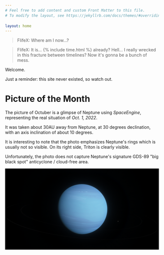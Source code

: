 ```yaml
---
# Feel free to add content and custom Front Matter to this file.
# To modify the layout, see https://jekyllrb.com/docs/themes/#overriding-theme-defaults

layout: home
---
```


> FlifeX: Where am I now...?

> FlifeX: It is... {% include time.html %} already? Hell... I really wrecked in this fracture between timelines? Now it's gonna be a bunch of mess.

Welcome.

Just a reminder: this site never existed, so watch out.

# Picture of the Month

The picture of Octuber is a glimpse of Neptune using *SpaceEngine*, representing the real situation of *Oct. 1, 2022*.

It was taken about 30AU away from Neptune, at 30 degrees declination, with an axis inclination of about 10 degrees.

It is interesting to note that the photo emphasizes Neptune's rings which is usually not so visible. On its right side, Triton is clearly visible.

Unfortunately, the photo does not capture Neptune's signature GDS-89 "big black spot" anticyclone / cloud-free area.

![Neptune](/assets/images/scr00006.png)